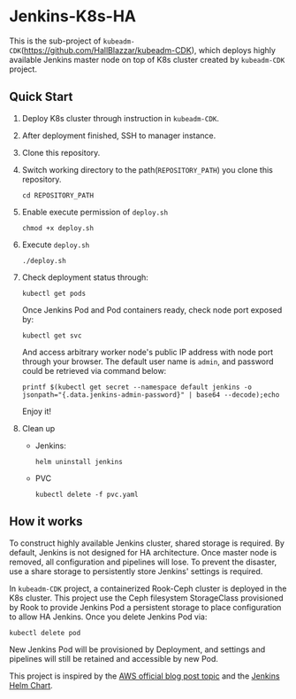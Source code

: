 # Jenkins-K8s-HA

This is the sub-project of `kubeadm-CDK`(https://github.com/HallBlazzar/kubeadm-CDK), which deploys highly available Jenkins master node on top of K8s cluster created by `kubeadm-CDK` project.

## Quick Start

1. Deploy K8s cluster through instruction in `kubeadm-CDK`.

2. After deployment finished, SSH to manager instance.

3. Clone this repository.

4. Switch working directory to the path(`REPOSITORY_PATH`) you clone this repository.

   ```
   cd REPOSITORY_PATH
   ```

5. Enable execute permission of `deploy.sh`

   ```
   chmod +x deploy.sh
   ```

6. Execute `deploy.sh`

   ```
   ./deploy.sh
   ```

7. Check deployment status through:

   ```
   kubectl get pods
   ```

   Once Jenkins Pod and Pod containers ready, check node port exposed by:

   ```
   kubectl get svc
   ```

   And access arbitrary worker node's public IP address with node port through your browser. The default user name is `admin`, and password could be retrieved via command below:

   ```
   printf $(kubectl get secret --namespace default jenkins -o jsonpath="{.data.jenkins-admin-password}" | base64 --decode);echo
   ```

   Enjoy it!
   
8. Clean up 

   - Jenkins:

     ```
     helm uninstall jenkins
     ```

   - PVC

     ```
     kubectl delete -f pvc.yaml
     ```

## How it works

To construct highly available Jenkins cluster, shared storage is required. By default, Jenkins is not designed for HA architecture. Once master node is removed, all configuration and pipelines will lose. To prevent the disaster, use a share storage to persistently store Jenkins' settings is required. 

In `kubeadm-CDK` project, a containerized Rook-Ceph cluster is deployed in the K8s cluster. This project use the Ceph filesystem StorageClass provisioned by Rook to provide Jenkins Pod a persistent storage to place configuration to allow HA Jenkins. Once you delete Jenkins Pod via:

``` 
kubectl delete pod
```

New Jenkins Pod will be provisioned by Deployment, and settings and pipelines will still be retained and accessible by new Pod.

This project is inspired by the [AWS official blog post topic](https://aws.amazon.com/blogs/storage/deploying-jenkins-on-amazon-eks-with-amazon-efs/) and the [Jenkins Helm Chart](https://github.com/helm/charts/tree/master/stable/jenkins).


